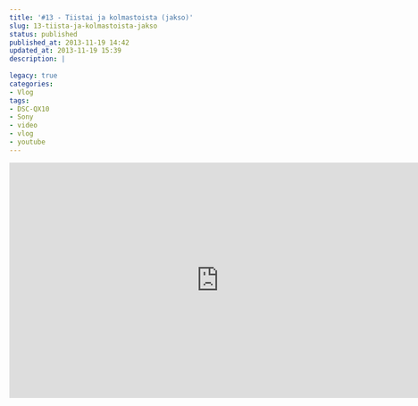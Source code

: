 ```yaml
---
title: '#13 - Tiistai ja kolmastoista (jakso)'
slug: 13-tiista-ja-kolmastoista-jakso
status: published
published_at: 2013-11-19 14:42
updated_at: 2013-11-19 15:39
description: |
    
legacy: true
categories:
- Vlog
tags:
- DSC-QX10
- Sony
- video
- vlog
- youtube
---
```


<p><iframe loading="lazy" title="#13 - Tiistai ja kolmastoista (jakso)" width="750" height="422" src="https://www.youtube.com/embed/R5x0hCTT6cE?feature=oembed" frameborder="0" allow="accelerometer; autoplay; clipboard-write; encrypted-media; gyroscope; picture-in-picture" allowfullscreen></iframe></p>